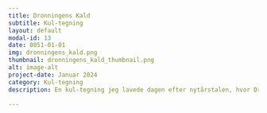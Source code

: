 ```yaml
---
title: Dronningens Kald
subtitle: Kul-tegning
layout: default
modal-id: 13
date: 0051-01-01
img: dronningens_kald.png
thumbnail: dronningens_kald_thumbnail.png
alt: image-alt
project-date: Januar 2024
category: Kul-tegning
description: En kul-tegning jeg lavede dagen efter nytårstalen, hvor Dronning Margrethe fortalte at hun ville træde af. Ved hendes side, står Prins Henrik (59,4 x 84,1 cm).

---
```

